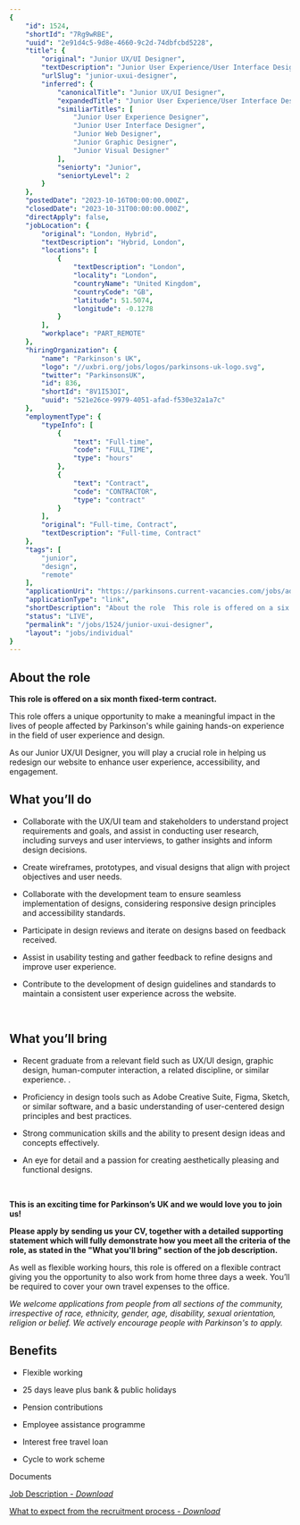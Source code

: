 ```yaml
---
{
	"id": 1524,
	"shortId": "7Rg9wRBE",
	"uuid": "2e91d4c5-9d8e-4660-9c2d-74dbfcbd5228",
	"title": {
		"original": "Junior UX/UI Designer",
		"textDescription": "Junior User Experience/User Interface Designer",
		"urlSlug": "junior-uxui-designer",
		"inferred": {
			"canonicalTitle": "Junior UX/UI Designer",
			"expandedTitle": "Junior User Experience/User Interface Designer",
			"similiarTitles": [
				"Junior User Experience Designer",
				"Junior User Interface Designer",
				"Junior Web Designer",
				"Junior Graphic Designer",
				"Junior Visual Designer"
			],
			"seniorty": "Junior",
			"seniortyLevel": 2
		}
	},
	"postedDate": "2023-10-16T00:00:00.000Z",
	"closedDate": "2023-10-31T00:00:00.000Z",
	"directApply": false,
	"jobLocation": {
		"original": "London, Hybrid",
		"textDescription": "Hybrid, London",
		"locations": [
			{
				"textDescription": "London",
				"locality": "London",
				"countryName": "United Kingdom",
				"countryCode": "GB",
				"latitude": 51.5074,
				"longitude": -0.1278
			}
		],
		"workplace": "PART_REMOTE"
	},
	"hiringOrganization": {
		"name": "Parkinson's UK",
		"logo": "//uxbri.org/jobs/logos/parkinsons-uk-logo.svg",
		"twitter": "ParkinsonsUK",
		"id": 836,
		"shortId": "8V1I53OI",
		"uuid": "521e26ce-9979-4051-afad-f530e32a1a7c"
	},
	"employmentType": {
		"typeInfo": [
			{
				"text": "Full-time",
				"code": "FULL_TIME",
				"type": "hours"
			},
			{
				"text": "Contract",
				"code": "CONTRACTOR",
				"type": "contract"
			}
		],
		"original": "Full-time, Contract",
		"textDescription": "Full-time, Contract"
	},
	"tags": [
		"junior",
		"design",
		"remote"
	],
	"applicationUri": "https://parkinsons.current-vacancies.com/jobs/advert/3281078?cid=1978&t=junior-ux-ui-designer",
	"applicationType": "link",
	"shortDescription": "About the role  This role is offered on a six month fixed-term- contract.  This role offers a unique opportunity to make a meaningful impact in the lives of people affected by Parkinson's' while",
	"status": "LIVE",
	"permalink": "/jobs/1524/junior-uxui-designer",
	"layout": "jobs/individual"
}
---
```

<h2>About the role&nbsp;</h2><p><strong>This role is offered on a six month fixed-term contract.&nbsp;</strong></p><p>This role offers a unique opportunity to make a meaningful impact in the lives of people affected by Parkinson's while gaining hands-on experience in the field of user experience and design.</p><p>As our Junior UX/UI Designer, you will play a crucial role in helping us redesign our website to enhance user experience, accessibility, and engagement.&nbsp;</p><h2>What you’ll do</h2><ul><li><p>Collaborate with the UX/UI team and stakeholders to understand project requirements and goals, and assist in conducting user research, including surveys and user interviews, to gather insights and inform design decisions.</p></li><li><p>Create wireframes, prototypes, and visual designs that align with project objectives and user needs.</p></li><li><p>Collaborate with the development team to ensure seamless implementation of designs, considering responsive design principles and accessibility standards.</p></li><li><p>Participate in design reviews and iterate on designs based on feedback received.</p></li><li><p>Assist in usability testing and gather feedback to refine designs and improve user experience.</p></li><li><p>Contribute to the development of design guidelines and standards to maintain a consistent user experience across the website.</p></li></ul><p>&nbsp;</p><h2>What you’ll bring</h2><ul><li><p>Recent graduate from a relevant field such as UX/UI design, graphic design, human-computer interaction, a related discipline, or similar experience. .&nbsp;</p></li><li><p>Proficiency in design tools such as Adobe Creative Suite, Figma, Sketch, or similar software, and a basic understanding of user-centered design principles and best practices.&nbsp;</p></li><li><p>Strong communication skills and the ability to present design ideas and concepts effectively.&nbsp;</p></li><li><p>An eye for detail and a passion for creating aesthetically pleasing and functional designs.&nbsp;</p></li></ul><p>&nbsp;</p><p><strong>This is an exciting time for Parkinson’s UK and we would love you to join us!</strong></p><p><strong>Please apply by sending us your CV, together with a detailed supporting statement which will fully demonstrate how you meet all the criteria of the role, as stated in the "What you'll bring" section of the job description.</strong></p><p>As well as flexible working hours, this role is offered on a flexible contract giving you the opportunity to also work from home three days a week. You’ll be required to cover your own travel expenses to the office.</p><p><em>We welcome applications from people from all sections of the community, irrespective of race, ethnicity, gender, age, disability, sexual orientation, religion or belief. We actively encourage people with Parkinson's to apply.</em></p><h2>Benefits</h2><ul><li><p>Flexible working</p></li><li><p>25 days leave plus bank &amp; public holidays</p></li><li><p>Pension contributions</p></li><li><p>Employee assistance programme</p></li><li><p>Interest free travel loan</p></li><li><p>Cycle to work scheme</p></li></ul><p>Documents</p><p><a target="_blank" rel="noopener noreferrer nofollow" href="https://parkinsons.current-vacancies.com/Jobs/DownloadDocument/1148534?cid=1978&amp;pubid=3281078">Job Description <em>- Download</em></a></p><p><a target="_blank" rel="noopener noreferrer nofollow" href="https://parkinsons.current-vacancies.com/Jobs/DownloadDocument/1144247?cid=1978&amp;pubid=3281078">What to expect from the recruitment process <em>- Download</em></a></p>

